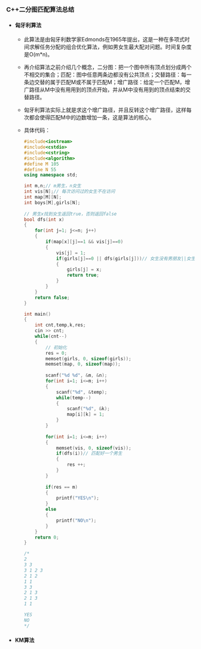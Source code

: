 ### C++二分图匹配算法总结

- #### 匈牙利算法

  - 此算法是由匈牙利数学家Edmonds在1965年提出，这是一种在多项式时间求解任务分配的组合优化算法，例如男女生最大配对问题。时间复杂度是O(m*n)。

  - 再介绍算法之前介绍几个概念，二分图：把一个图中所有顶点划分成两个不相交的集合；匹配：图中任意两条边都没有公共顶点；交替路径：每一条边交替的属于匹配M或不属于匹配M；增广路径：给定一个匹配M，增广路径从M中没有用用到的顶点开始，并从M中没有用到的顶点结束的交替路径。

  - 匈牙利算法实际上就是求这个增广路径，并且反转这个增广路径，这样每次都会使得匹配M中的边数增加一条，这是算法的核心。

  - 具体代码：

    ````c++
    #include<iostream>
    #include<cstdio>
    #include<cstring>
    #include<algorithm>
    #define M 105
    #define N 55
    using namespace std;
    
    int m,n;// m男生，n女生
    int vis[N];// 每次访问过的女生不在访问 
    int map[M][N]; 
    int boys[M],girls[N];
     
    // 男生x找到女生返回true，否则返回false 
    bool dfs(int x) 
    {
    	for(int j=1; j<=n; j++)
    	{
    		if(map[x][j]==1 && vis[j]==0)
    		{
    			vis[j] = 1;
    			if(girls[j]==0 || dfs(girls[j]))// 女生没有男朋友||女生男朋友找到其她女生，则让出当前女生j 
    			{
    				girls[j] = x;
    				return true;
    			}
    		}
    	}
    	return false;
    }
    
    int main()
    {
    	int cnt,temp,k,res;
    	cin >> cnt;
    	while(cnt--)
    	{
    		// 初始化
    		res = 0;
    		memset(girls, 0, sizeof(girls));
    		memset(map, 0, sizeof(map));
    		 
    		scanf("%d %d", &m, &n);
    		for(int i=1; i<=m; i++)
    		{
    			scanf("%d", &temp);
    			while(temp--)
    			{
    				scanf("%d", &k);
    				map[i][k] = 1;
    			}
    		}
    		
    		for(int i=1; i<=m; i++)
    		{
    			memset(vis, 0, sizeof(vis));
    			if(dfs(i))// 匹配好一个男生 
    			{
    				res ++;
    			}
    		}
    		
    		if(res == m)
    		{
    			printf("YES\n");
    		}
    		else
    		{
    			printf("NO\n");
    		}
    	}
    	return 0;
    } 
    
    /*
    2
    3 3
    3 1 2 3
    2 1 2
    1 1
    3 3
    2 1 3
    2 1 3
    1 1
    
    YES
    NO
    */ 
    ````

- #### KM算法
